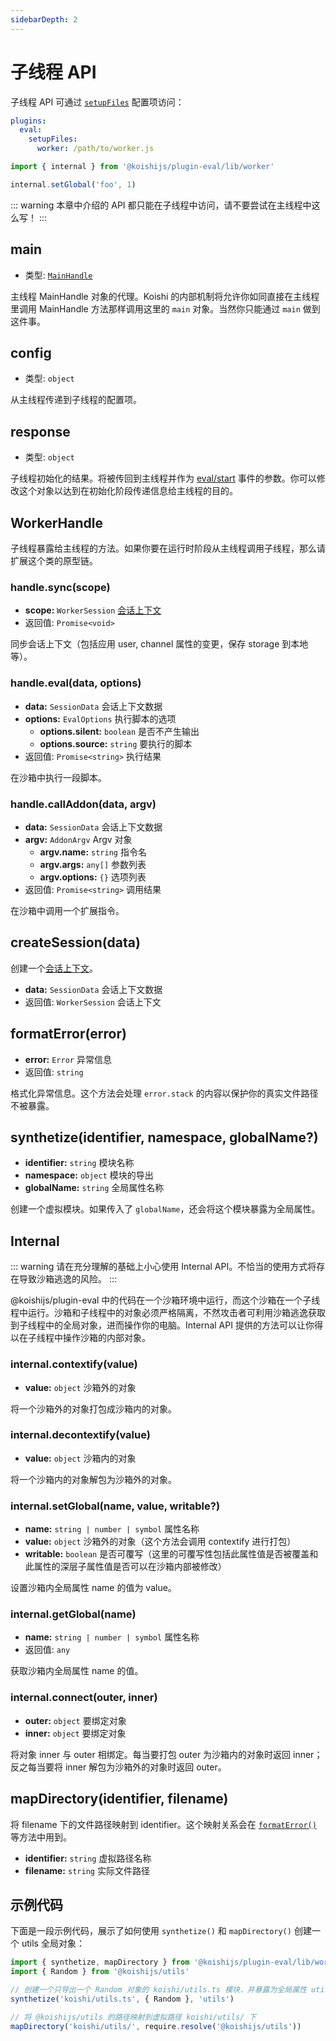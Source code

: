```yaml
---
sidebarDepth: 2
---
```


# 子线程 API

子线程 API 可通过 [`setupFiles`](./config.md#setupfiles) 配置项访问：

```yaml title=koishi.yml
plugins:
  eval:
    setupFiles:
      worker: /path/to/worker.js
```

```js title=worker.js
import { internal } from '@koishijs/plugin-eval/lib/worker'

internal.setGlobal('foo', 1)
```

::: warning
本章中介绍的 API 都只能在子线程中访问，请不要尝试在主线程中这么写！
:::

## main

- 类型: [`MainHandle`](./main.md#mainhandle)

主线程 MainHandle 对象的代理。Koishi 的内部机制将允许你如同直接在主线程里调用 MainHandle 方法那样调用这里的 `main` 对象。当然你只能通过 `main` 做到这件事。

## config

- 类型: `object`

从主线程传递到子线程的配置项。

## response

- 类型: `object`

子线程初始化的结果。将被传回到主线程并作为 [eval/start](./main.md#eval-start) 事件的参数。你可以修改这个对象以达到在初始化阶段传递信息给主线程的目的。

## WorkerHandle

子线程暴露给主线程的方法。如果你要在运行时阶段从主线程调用子线程，那么请扩展这个类的原型链。

### handle.sync(scope)

- **scope:** `WorkerSession` [会话上下文](./sandbox.md#会话上下文)
- 返回值: `Promise<void>`

同步会话上下文（包括应用 user, channel 属性的变更，保存 storage 到本地等）。

### handle.eval(data, options)

- **data:** `SessionData` 会话上下文数据
- **options:** `EvalOptions` 执行脚本的选项
  - **options.silent:** `boolean` 是否不产生输出
  - **options.source:** `string` 要执行的脚本
- 返回值: `Promise<string>` 执行结果

在沙箱中执行一段脚本。

### handle.callAddon(data, argv)

- **data:** `SessionData` 会话上下文数据
- **argv:** `AddonArgv` Argv 对象
  - **argv.name:** `string` 指令名
  - **argv.args:** `any[]` 参数列表
  - **argv.options:** `{}` 选项列表
- 返回值: `Promise<string>` 调用结果

在沙箱中调用一个扩展指令。

## createSession(data)

创建一个[会话上下文](./sandbox.md#会话上下文)。

- **data:** `SessionData` 会话上下文数据
- 返回值: `WorkerSession` 会话上下文

## formatError(error)

- **error:** `Error` 异常信息
- 返回值: `string`

格式化异常信息。这个方法会处理 `error.stack` 的内容以保护你的真实文件路径不被暴露。

## synthetize(identifier, namespace, globalName?)

- **identifier:** `string` 模块名称
- **namespace:** `object` 模块的导出
- **globalName:** `string` 全局属性名称

创建一个虚拟模块。如果传入了 `globalName`，还会将这个模块暴露为全局属性。

## Internal

::: warning
请在充分理解的基础上小心使用 Internal API。不恰当的使用方式将存在导致沙箱逃逸的风险。
:::

@koishijs/plugin-eval 中的代码在一个沙箱环境中运行，而这个沙箱在一个子线程中运行。沙箱和子线程中的对象必须严格隔离，不然攻击者可利用沙箱逃逸获取到子线程中的全局对象，进而操作你的电脑。Internal API 提供的方法可以让你得以在子线程中操作沙箱的内部对象。

### internal.contextify(value)

- **value:** `object` 沙箱外的对象

将一个沙箱外的对象打包成沙箱内的对象。

### internal.decontextify(value)

- **value:** `object` 沙箱内的对象

将一个沙箱内的对象解包为沙箱外的对象。

### internal.setGlobal(name, value, writable?)

- **name:** `string | number | symbol` 属性名称
- **value:** `object` 沙箱外的对象（这个方法会调用 contextify 进行打包）
- **writable:** `boolean` 是否可覆写（这里的可覆写性包括此属性值是否被覆盖和此属性的深层子属性值是否可以在沙箱内部被修改）

设置沙箱内全局属性 name 的值为 value。

### internal.getGlobal(name)

- **name:** `string | number | symbol` 属性名称
- 返回值: `any`

获取沙箱内全局属性 name 的值。

### internal.connect(outer, inner)

- **outer:** `object` 要绑定对象
- **inner:** `object` 要绑定对象

将对象 inner 与 outer 相绑定。每当要打包 outer 为沙箱内的对象时返回 inner；反之每当要将 inner 解包为沙箱外的对象时返回 outer。

## mapDirectory(identifier, filename)

将 filename 下的文件路径映射到 identifier。这个映射关系会在 [`formatError()`](#formaterror) 等方法中用到。

- **identifier:** `string` 虚拟路径名称
- **filename:** `string` 实际文件路径

## 示例代码

下面是一段示例代码，展示了如何使用 `synthetize()` 和 `mapDirectory()` 创建一个 utils 全局对象：

```js title=worker.js
import { synthetize, mapDirectory } from '@koishijs/plugin-eval/lib/worker'
import { Random } from '@koishijs/utils'

// 创建一个只导出一个 Random 对象的 koishi/utils.ts 模块，并暴露为全局属性 utils
synthetize('koishi/utils.ts', { Random }, 'utils')

// 将 @koishijs/utils 的路径映射到虚拟路径 koishi/utils/ 下
mapDirectory('koishi/utils/', require.resolve('@koishijs/utils'))
```
